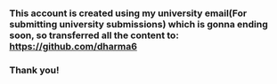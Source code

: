 ### This account is created using my university email(For submitting university submissions) which is gonna ending soon, so transferred all the content to: https://github.com/dharma6
### Thank you!
